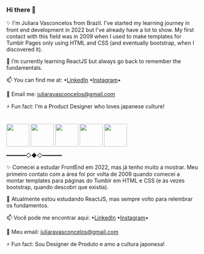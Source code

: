 ### Hi there 👋

✨ I'm Juliara Vasconcelos from Brazil. I've started my learning journey in front end development in 2022 but I've already have a lot to show. 
My first contact with this field was in 2009 when I used to make templates for Tumblr Pages only using HTML and CSS (and eventually bootstrap, when I discovered it).

🌱 I’m currently learning ReactJS but always go back to remember the fundamentals.

📫 You can find me at:
•[LinkedIn](https://www.linkedin.com/in/juliaravasconcelos/)
•[Instagram](https://www.instagram.com/foradozona/)•

💬 Email me: juliaravasconcelos@gmail.com

⚡ Fun fact: I'm a Product Designer who loves japanese culture!

<div style="display: inline_block"><br>
  <img align="center" height="60" width="60" src="https://cdn-icons-png.flaticon.com/512/136/136528.png" />
  <img align="center" height="60" width="60" src="https://cdn-icons-png.flaticon.com/512/136/136527.png" />
  <img align="center" height="60" width="60" src="https://cdn-icons-png.flaticon.com/512/9423/9423300.png" />
  <img align="center" height="60" width="60" src="https://cdn-icons-png.flaticon.com/512/136/136530.png" />
  <img align="center" height="60" width="60" src="https://cdn-icons-png.flaticon.com/512/1183/1183672.png" />
  </div>

━━━━━━◇◆◇━━━━━━

✨ Comecei a estudar FrontEnd em 2022, mas já tenho muito a mostrar. Meu primeiro contato com a área foi por volta de 2009 quando comecei a montar templates para páginas do Tumblr em HTML e CSS (e às vezes bootstrap, quando descobri que existia).

🌱 Atualmente estou estudando ReactJS, mas sempre volto para relembrar os fundamentos.

📫 Você pode me encontrar aqui:
•[LinkedIn](https://www.linkedin.com/in/juliaravasconcelos/)
•[Instagram](https://www.instagram.com/foradozona/)•

💬 Meu email: juliaravasconcelos@gmail.com

⚡ Fun fact: Sou Designer de Produto e amo a cultura japonesa!
<!--
**JuliaraVasconcelos/JuliaraVasconcelos** is a ✨ _special_ ✨ repository because its `README.md` (this file) appears on your GitHub profile.

Here are some ideas to get you started:

- 🔭 I’m currently working on ...
- 🌱 I’m currently learning ...
- 👯 I’m looking to collaborate on ...
- 🤔 I’m looking for help with ...
- 💬 Ask me about ...
- 📫 How to reach me: ...
- 😄 Pronouns: ...
- ⚡ Fun fact: ...

[![Anurag's GitHub stats](https://github-readme-stats.vercel.app/api?username=JuliaraVasconcelos&show_icons=true&theme=tokyonight)](https://github.com/anuraghazra/github-readme-stats)

[![Top Langs](https://github-readme-stats.vercel.app/api/top-langs/?username=JuliaraVasconcelos&layout=compact&theme=tokyonight)](https://github.com/anuraghazra/github-readme-stats)

<a href="https://github.com/JuliaraVasconcelos/github-readme-stats">
  <img align="center" src="https://github-readme-stats.vercel.app/api?username=JuliaraVasconcelos&show_icons=true&theme=tokyonight&text_bold=false" />
</a>
<a href="https://github.com/JuliaraVasconcelos/github-readme-stats">
  <img align="center" src="https://github-readme-stats.vercel.app/api/top-langs/?username=JuliaraVasconcelos&layout=compact&theme=tokyonight" />
</a>
-->
